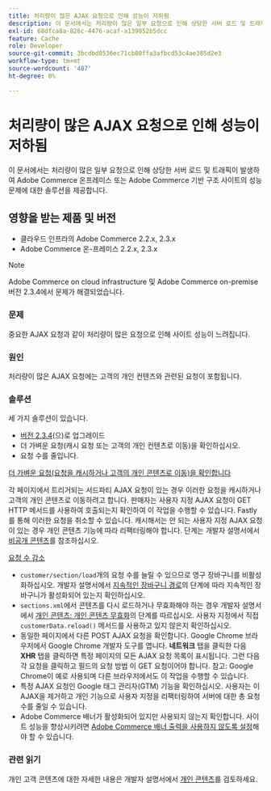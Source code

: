 ```yaml
---
title: 처리량이 많은 AJAX 요청으로 인해 성능이 저하됨
description: 이 문서에서는 처리량이 많은 일부 요청으로 인해 상당한 서버 로드 및 트래픽이 발생하여 Adobe Commerce 온프레미스 또는 Adobe Commerce 기반 구조 사이트의 성능 문제에 대한 솔루션을 제공합니다.
exl-id: 68dfca8a-826c-4476-acaf-a139052b5dcc
feature: Cache
role: Developer
source-git-commit: 3bcdbd0536ec71cb80ffa3afbcd53c4ae385d2e3
workflow-type: tm+mt
source-wordcount: '487'
ht-degree: 0%

---
```


# 처리량이 많은 AJAX 요청으로 인해 성능이 저하됨

이 문서에서는 처리량이 많은 일부 요청으로 인해 상당한 서버 로드 및 트래픽이 발생하여 Adobe Commerce 온프레미스 또는 Adobe Commerce 기반 구조 사이트의 성능 문제에 대한 솔루션을 제공합니다.

## 영향을 받는 제품 및 버전

* 클라우드 인프라의 Adobe Commerce 2.2.x, 2.3.x
* Adobe Commerce 온-프레미스 2.2.x, 2.3.x

>[!NOTE]
>
>Adobe Commerce on cloud infrastructure 및 Adobe Commerce on-premise 버전 2.3.4에서 문제가 해결되었습니다.

### 문제

중요한 AJAX 요청과 같이 처리량이 많은 요청으로 인해 사이트 성능이 느려집니다.

### 원인

처리량이 많은 AJAX 요청에는 고객의 개인 컨텐츠와 관련된 요청이 포함됩니다.

### 솔루션

세 가지 솔루션이 있습니다.

* [버전 2.3.4](https://experienceleague.adobe.com/ko/docs/commerce-cloud-service/user-guide/develop/upgrade/commerce-version)(으)로 업그레이드
* 더 가벼운 요청(캐시 요청 또는 고객의 개인 컨텐츠로 이동)을 확인하십시오.
* 요청 수를 줄입니다.

<u>더 가벼운 요청(요청을 캐시하거나 고객의 개인 콘텐츠로 이동)을 확인합니다</u>

각 페이지에서 트리거되는 서드파티 AJAX 요청이 있는 경우 이러한 요청을 캐시하거나 고객의 개인 콘텐츠로 이동하려고 합니다. 판매자는 사용자 지정 AJAX 요청이 GET HTTP 메서드를 사용하여 호출되는지 확인하여 이 작업을 수행할 수 있습니다. Fastly를 통해 이러한 요청을 취소할 수 있습니다. 캐시해서는 안 되는 사용자 지정 AJAX 요청이 있는 경우 개인 콘텐츠 기능에 따라 리팩터링해야 합니다. 단계는 개발자 설명서에서 [비공개 콘텐츠](https://developer.adobe.com/commerce/php/development/cache/page/private-content/)를 참조하십시오.

<u>요청 수 감소</u>

* `customer/section/load`개의 요청 수를 늘릴 수 있으므로 영구 장바구니를 비활성화하십시오. 개발자 설명서에서 [지속적인 장바구니 경로](https://experienceleague.adobe.com/ko/docs/commerce-operations/configuration-guide/paths/config-reference-general)의 단계에 따라 지속적인 장바구니가 활성화되어 있는지 확인하십시오.
* `sections.xml`에서 콘텐츠를 다시 로드하거나 무효화해야 하는 경우 개발자 설명서에서 [개인 콘텐츠: 개인 콘텐츠 무효화](https://developer.adobe.com/commerce/php/development/cache/page/private-content/#invalidate-private-content)의 단계를 따르십시오. 사용자 지정에서 직접 `customerData.reload()` 메서드를 사용하고 있지 않은지 확인하십시오.
* 동일한 페이지에서 다른 POST AJAX 요청을 확인합니다. Google Chrome 브라우저에서 Google Chrome 개발자 도구를 엽니다. **네트워크** 탭을 클릭한 다음 **XHR** 탭을 클릭하면 특정 페이지의 모든 AJAX 요청 목록이 표시됩니다. 그런 다음 각 요청을 클릭하고 필드의 요청 방법 이 GET 요청이어야 합니다. 참고: Google Chrome이 예로 사용되며 다른 브라우저에서도 이 작업을 수행할 수 있습니다.
* 특정 AJAX 요청인 Google 태그 관리자(GTM) 기능을 확인하십시오. 사용자는 이 AJAX을 제거하고 개인 기능으로 사용자 지정을 리팩터링하여 서버에 대한 총 요청 수를 줄일 수 있습니다.
* Adobe Commerce 배너가 활성화되어 있지만 사용되지 않는지 확인합니다. 사이트 성능을 향상시키려면 [Adobe Commerce 배너 출력을 사용하지 않도록 설정](/help/troubleshooting/miscellaneous/disable-magento-banner-output-to-improve-site-performance.md)해야 할 수 있습니다.

### 관련 읽기

개인 고객 콘텐츠에 대한 자세한 내용은 개발자 설명서에서 [개인 콘텐츠](https://developer.adobe.com/commerce/php/development/cache/page/private-content/)를 검토하세요.
